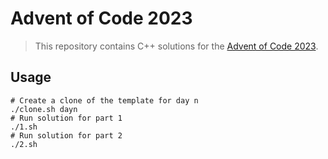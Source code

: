 # Advent of Code 2023
> This repository contains C++ solutions for the [Advent of Code 2023](https://adventofcode.com/).

## Usage
```
# Create a clone of the template for day n
./clone.sh dayn
# Run solution for part 1
./1.sh
# Run solution for part 2
./2.sh
```
